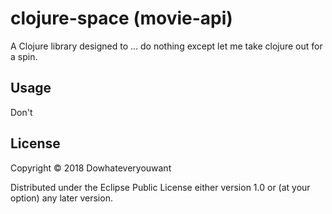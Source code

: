 # clojure-space (movie-api)

A Clojure library designed to ... do nothing except let me take clojure out for a spin.

## Usage

Don't

## License

Copyright © 2018 Dowhateveryouwant

Distributed under the Eclipse Public License either version 1.0 or (at
your option) any later version.
